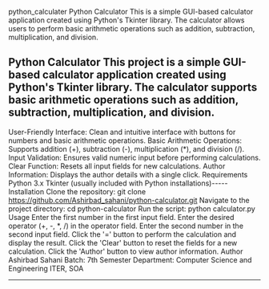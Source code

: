 python_calculater
Python Calculator This is a simple GUI-based calculator application created using Python's Tkinter library. The calculator allows users to perform basic arithmetic operations such as addition, subtraction, multiplication, and division.

Python Calculator
This project is a simple GUI-based calculator application created using Python's Tkinter library. The calculator supports basic arithmetic operations such as addition, subtraction, multiplication, and division.
--------------------------------------------------------------------------------------------------------------------------------------------------------------------------------------------------------------------------------------------------------------------------------------------------------------------------------------------------------------------------------------------------------------------------------------------------------------------------------------------

User-Friendly Interface: Clean and intuitive interface with buttons for numbers and basic arithmetic operations.
Basic Arithmetic Operations: Supports addition (+), subtraction (-), multiplication (*), and division (/).
Input Validation: Ensures valid numeric input before performing calculations.
Clear Function: Resets all input fields for new calculations.
Author Information: Displays the author details with a single click.
Requirements
Python 3.x
Tkinter (usually included with Python installations)-----
Installation
Clone the repository:
git clone https://github.com/Ashirbad_sahani/python-calculator.git
Navigate to the project directory:
cd python-calculator
Run the script:
python calculator.py
Usage
Enter the first number in the first input field.
Enter the desired operator (+, -, *, /) in the operator field.
Enter the second number in the second input field.
Click the '=' button to perform the calculation and display the result.
Click the 'Clear' button to reset the fields for a new calculation.
Click the 'Author' button to view author information.
Author
Ashirbad Sahani
Batch: 7th Semester
Department: Computer Science and Engineering
ITER, SOA

------------------------------------------------------------------------------------------------------------------------------------------------------------------------------------------------------------
